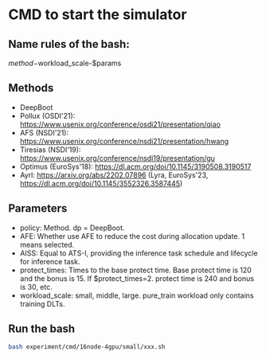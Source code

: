 # CMD to start the simulator

## Name rules of the bash:

$method-$workload_scale-$params

## Methods

- DeepBoot
- Pollux (OSDI'21): https://www.usenix.org/conference/osdi21/presentation/qiao
- AFS (NSDI'21): https://www.usenix.org/conference/nsdi21/presentation/hwang
- Tiresias (NSDI'19): https://www.usenix.org/conference/nsdi19/presentation/gu
- Optimus (EuroSys'18): https://dl.acm.org/doi/10.1145/3190508.3190517
- Ayrl: https://arxiv.org/abs/2202.07896 (Lyra, EuroSys'23, https://dl.acm.org/doi/10.1145/3552326.3587445)

## Parameters

- policy: Method. dp = DeepBoot.
- AFE: Whether use AFE to reduce the cost during allocation update. 1 means selected.
- AISS: Equal to ATS-I, providing the inference task schedule and lifecycle for inference task.
- protect_times: Times to the base protect time. Base protect time is 120 and the bonus is 15. If $protect_times=2. protect time is 240 and bonus is 30, etc.
- workload_scale: small, middle, large. pure_train workload only contains training DLTs.

## Run the bash

```bash
bash experiment/cmd/16node-4gpu/small/xxx.sh
```







